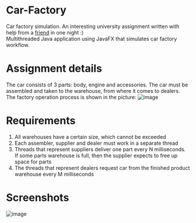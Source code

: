 # Car-Factory
Car factory simulation. An interesting university assignment written with help from a [friend](https://github.com/badlocale) in one night :)<br>
Multithreaded Java application using JavaFX that simulates car factory workflow.

# Assignment details
The car consists of 3 parts: body, engine and accessories. The car must
be assembled and taken to the warehouse, from where it comes to dealers.
The factory operation process is shown in the picture:
![image](https://user-images.githubusercontent.com/45130182/219959069-e9455cd4-1ded-4f7f-9398-d78dab8ae94d.png)

# Requirements
1. All warehouses have a certain size, which cannot be exceeded
2. Each assembler, supplier and dealer must work in a separate thread
3. Threads that represent suppliers deliver one part
every N milliseconds. If some parts warehouse is full, then the supplier expects
to free up space for parts
4. The threads that represent dealers request car from the finished product warehouse every M milliseconds

# Screenshots
![image](https://user-images.githubusercontent.com/45130182/219958523-28170e2b-9ceb-4552-8e82-8352534ec2dc.png)
